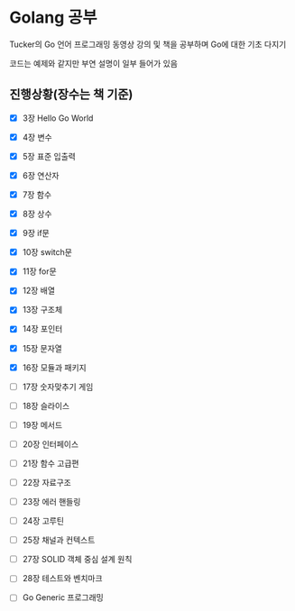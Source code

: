 # Golang 공부

Tucker의 Go 언어 프로그래밍 동영상 강의 및 책을 공부하며 Go에 대한 기초 다지기

코드는 예제와 같지만 부연 설명이 일부 들어가 있음

## 진행상황(장수는 책 기준)
- [x] 3장 Hello Go World 
- [x] 4장 변수 
- [x] 5장 표준 입출력 
- [x] 6장 연산자
- [x] 7장 함수
- [x] 8장 상수
- [x] 9장 if문 
- [x] 10장 switch문
- [x] 11장 for문
- [x] 12장 배열
- [x] 13장 구조체
- [x] 14장 포인터
- [x] 15장 문자열
- [x] 16장 모듈과 패키지
- [ ] 17장 숫자맞추기 게임
- [ ] 18장 슬라이스
- [ ] 19장 메서드
- [ ] 20장 인터페이스
- [ ] 21장 함수 고급편
- [ ] 22장 자료구조
- [ ] 23장 에러 핸들링
- [ ] 24장 고루틴
- [ ] 25장 채널과 컨텍스트
- [ ] 27장 SOLID 객체 중심 설계 원칙
- [ ] 28장 테스트와 벤치마크


- [ ] Go Generic 프로그래밍
